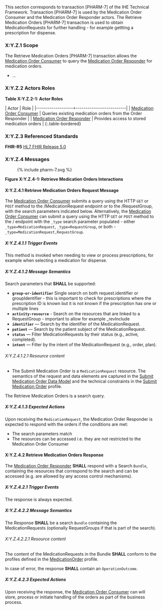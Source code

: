This section corresponds to transaction [PHARM-7] of the IHE Technical Framework. Transaction [PHARM-7] is used by the Medication Order Consumer and the Medication Order Responder actors. The Retrieve Medication Orders [PHARM-7] transaction is used to obtain MedicationRequests for further handling - for example gettting a prescription for dispense.

### X:Y.Z.1 Scope

The Retrieve Medication Orders [PHARM-7] transaction allows the [Medication Order Consumer](actors-transactions.html#order-consumer) to query the [Medication Order Responder](actors-transactions.html#order-responder) for medication orders.
* ...

### X:Y.Z.2 Actors Roles

**Table X:Y.Z.2-1: Actor Roles**

| Actor | Role |
|-------------------+--------------------------|
| [Medication Order Consumer](actors-transactions.html#order-consumer) | Queries existing medication orders from the Order Responder |
| [Medication Order Responder](actors-transactions.html#order-responder) | Provides access to stored medication orders |
{:.table-bordered}

### X:Y.Z.3 Referenced Standards

**FHIR-R5** [HL7 FHIR Release 5.0](http://www.hl7.org/FHIR/R5)

### X:Y.Z.4 Messages

<figure>
{% include pharm-7.svg %}
</figure>

**Figure X:Y.Z.4-1: Retrieve Medication Orders Interactions**

#### X:Y.Z.4.1 Retrieve Medication Orders Request Message

The [Medication Order Consumer](actors-transactions.html#order-consumer) submits a query using the HTTP `GET` or `POST` method to the /MedicationRequest endpoint or to the /RequestGroup, with the search parameters indicated below.
Alternatively, the [Medication Order Consumer](actors-transactions.html#order-consumer) can submit a query using the HTTP `GET` or `POST` method to the / endpoint with the `_type` search parameter populated - either `_type=MedicationRequest`, `_type=RequestGroup`, or both - `_type=MedicationRequest,RequestGroup`.

##### X:Y.Z.4.1.1 Trigger Events

This method is invoked when needing to view or process prescriptions, for example when selecting a medication for dispense.

##### X:Y.Z.4.1.2 Message Semantics

Search parameters that **SHALL** be supported:

- **`group-or-identifier`** Single search on both request.identifier or groupIdentifier - this is important to check for prescriptions where the prescription ID is known but it is not known if the prescription has one or multiple lines
- **`activity-resource`** - Search on the resources that are linked to a RequestGroup - important to allow for example _revInclude
- **`identifier`** — Search by the identifier of the MedicationRequest.  
- **`patient`** — Search by the patient subject of the MedicationRequest.  
- **`status`** — Filter MedicationRequests by their status (e.g., active, completed).  
- **`intent`** — Filter by the intent of the MedicationRequest (e.g., order, plan).  


###### X:Y.Z.4.1.2.1 Resource content
* The Submit Medication Order is a `MedicationRequest` resource.
The semantics of the request and data elements are captured in the [Submit Medication Order Data Model](StructureDefinition-IHEMedicationOrderModel.html) and the technical constraints in the [Submit Medication Order](StructureDefinition-IHEMedicationOrder.html) profile.


The Retrieve Medication Orders is a search query. 

##### X:Y.Z.4.1.3 Expected Actions

Upon receiving the `MedicationRequest`, the Medication Order Responder is expected to respond with the orders if the conditions are met:
* The search parameters match
* The resources can be accessed i.e. they are not restricted to the Medication Order Consumer


#### X:Y.Z.4.2 Retrieve Medication Orders Response

The [Medication Order Responder](actors-transactions.html#order-responder) **SHALL** respond with a Search `Bundle`, containing the resources that correspond to the search and can be accessed (e.g. are allowed by any access control mechanisms).

##### X:Y.Z.4.2.1 Trigger Events

The response is always expected.

##### X:Y.Z.4.2.2 Message Semantics

The Response **SHALL** be a search `Bundle` containing the MedicationRequests (optionally RequestGroups if that is part of the search). 

###### X:Y.Z.4.2.2.1 Resource content

The content of the MedicationRequests in the Bundle **SHALL** conform to the profiles defined in the [MedicationOrder](StructureDefinition-IHEMedicationOrder.html) profile.

In case of error, the response **SHALL** contain an `OperationOutcome`.

##### X:Y.Z.4.2.3 Expected Actions

Upon receiving the response, the [Medication Order Consumer](actors-transactions.html#order-consumer) can will store, process or initiate handling of the orders as part of the business process.